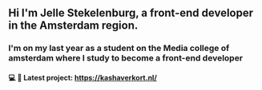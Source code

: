 ## Hi I'm Jelle Stekelenburg, a front-end developer in the Amsterdam region.

### I'm on my last year as a student on the Media college of amsterdam where I study to become a front-end developer
#### 💻 📱 Latest project: https://kashaverkort.nl/
